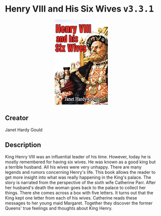 
# Henry VIII and His Six Wives <kbd>v3.3.1</kbd>

<center>
  <img src="./cover-1024.jpg"/>
</center>

## Creator
Janet Hardy Gould

## Description
King Henry VIII was an influential leader of his time. However, today he is mostly remembered for having six wives. He was known as a good king but a terrible husband. All his wives were very unhappy. There are many legends and rumors concerning Henry's life. This book allows the reader to get more insight into what was really happening in the King's palace. The story is narrated from the perspective of the sixth wife Catherine Parr. After her husband's death the woman goes back to the palace to collect her things. There she comes across a box with five letters. It turns out that the King kept one letter from each of his wives. Catherine reads these messages to her young maid Margaret. Together they discover the former Queens' true feelings and thoughts about King Henry.
